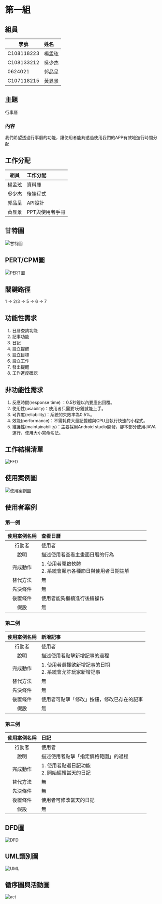 # 第一組
## 組員
學號           | 姓名   
------------|:-----
C108118223  | 楊孟玹
C108133212  | 吳少杰
0624021     | 郭品呈
C107118215  | 黃昱景
## 主題 
行事曆
### 內容
我們希望透過行事曆的功能，讓使用者能夠透過使用我們的APP有效地進行時間分配
## 工作分配
組員           | 工作分配   
------------|:-----
楊孟玹      | 資料庫
吳少杰      | 後端程式
郭品呈      | API設計
黃昱景      |PPT與使用者手冊
## 甘特圖
![甘特圖](https://github.com/emotion0809/group1/blob/main/%E7%B3%BB%E7%B5%B1%E5%88%86%E6%9E%90%E6%9C%9F%E6%9C%AB%E5%B0%88%E9%A1%8C%E7%94%98%E7%89%B9%E5%9C%96.png)
## PERT/CPM圖
![PERT圖](https://github.com/emotion0809/group1/blob/main/%E7%B3%BB%E7%B5%B1%E5%88%86%E6%9E%90%E6%9C%9F%E6%9C%AB%E5%B0%88%E9%A1%8CRERT%E5%9C%96.png)
## 關鍵路徑
1 -> 2/3 -> 5 -> 6 -> 7
## 功能性需求
1. 日曆查詢功能
2. 記事功能
3. 日記
4. 設立提醒
5. 設立目標
6. 設立工作
7. 發出提醒
8. 工作進度確認
## 非功能性需求
1. 反應時間(response time) ：0.5秒鐘以內要產出回覆。
2. 使用性(usability)：使用者只需要1分鐘就能上手。
3. 可靠度(reliability)：系統的失敗率為0.5%。
4. 效能(performance)：不需耗費大量記憶體與CPU且執行快速的小程式。
5. 維護性(maintainability)：主要採用Android studio開發，腳本部分使用JAVA運行，使用大小寫命名法。

## 工作結構清單
![FFD](https://github.com/emotion0809/group1/blob/main/FFD.png)
## 使用案例圖
![使用案例圖](https://github.com/emotion0809/group1/blob/main/%E4%BD%BF%E7%94%A8%E6%A1%88%E4%BE%8B%E8%AA%AA%E6%98%8E.png)
## 使用者案例
### 第一例
| 使用案例名稱  | 查看日曆  | 
| :------------: |:------------------------------------------------------|
| 行動者 | 使用者 | 
| 說明 | 描述使用者查看主畫面日曆的行為     　　　　　　| 
| 完成動作 | 1. 使用者開啟軟體<br> 2. 系統會顯示各種節日與使用者日期註解| 
| 替代方法 | 無 |  
| 先決條件 | 無 |
| 後置條件 | 使用者能夠繼續進行後續操作 | 
| 假設 | 無 | 

### 第二例
| 使用案例名稱    | 新增記事  | 
| :------------: |:-------------------------------------------------------|
| 行動者 | 使用者 | 
| 說明 | 描述使用者點擊新增記事的過程 | 
| 完成動作 | 1. 使用者選擇欲新增記事的日期 <br> 2. 系統會允許玩家新增記事 | 
| 替代方法 | 無 |  
| 先決條件 | 無 |
| 後置條件 | 使用者可點擊「修改」按鈕，修改已存在的記事  | 
| 假設 | 無 | 

### 第三例
| 使用案例名稱  | 日記  | 
| :------------: |:---------------------------------------------------|
| 行動者 | 使用者 | 
| 說明 | 描述使用者點擊「指定價格範圍」的過程 　　　| 
| 完成動作 | 1. 使用者點選日記功能 <br> 2. 開始編輯當天的日記 | 
| 替代方法 | 無 |  
| 先決條件 | 無 |
| 後置條件 | 使用者可修改當天的日記 | 
| 假設 | 無 | 

## DFD圖
![DFD](https://github.com/emotion0809/group1/blob/main/DFD.png)
## UML類別圖
![UML](https://github.com/emotion0809/group1/blob/main/UMLclass.jpg)
## 循序圖與活動圖
![act](https://github.com/emotion0809/group1/blob/main/activity1.png)

